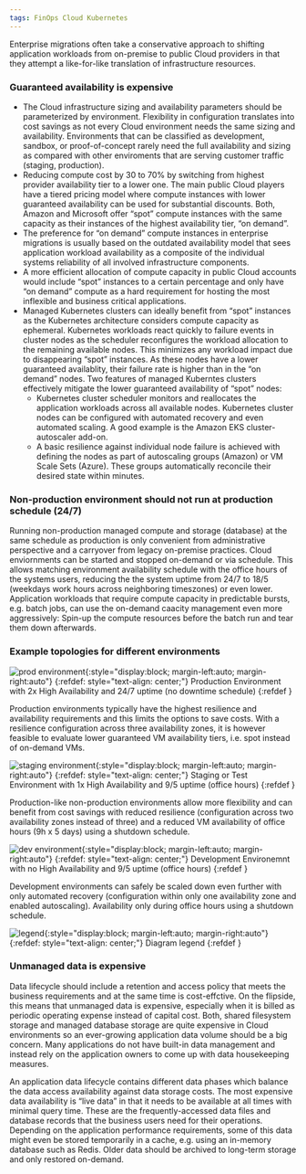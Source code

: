 ```yaml
---
tags: FinOps Cloud Kubernetes
---
```



Enterprise migrations often take a conservative approach to shifting application workloads from on-premise to public Cloud providers in that they attempt a like-for-like translation of infrastructure resources.

### Guaranteed availability is expensive

* The Cloud infrastructure sizing and availability parameters should be parameterized by environment. Flexibility in configuration translates into cost savings as not every Cloud environment needs the same sizing and availability. Environments that can be classified as development, sandbox, or proof-of-concept rarely need the full availability and sizing as compared with other enviroments that are serving customer traffic (staging, production).
* Reducing compute cost by 30 to 70% by switching from highest provider availability tier to a lower one. The main public Cloud players have a tiered pricing model where compute instances with lower guaranteed availability can be used for substantial discounts. Both, Amazon and Microsoft offer “spot” compute instances with the same capacity as their instances of the highest availability tier, “on demand”.
* The preference for “on demand” compute instances in enterprise migrations is usually based on the outdated availability model that sees application workload availability as a composite of the individual systems reliability of all involved infrastructure components.
* A more efficient allocation of compute capacity in public Cloud accounts would include “spot” instances to a certain percentage and only have “on demand” compute as a hard requirement for hosting the most inflexible and business critical applications.
* Managed Kubernetes clusters can ideally benefit from “spot” instances as the Kubernetes architecture considers compute capacity as ephemeral. Kubernetes workloads react quickly to failure events in cluster nodes as the scheduler reconfigures the workload allocation to the remaining available nodes. This minimizes any workload impact due to disappearing “spot” instances. As these nodes have a lower guaranteed availablity, their failure rate is higher than in the “on demand” nodes. Two features of managed Kuberntes clusters effectively mitigate the lower guaranteed availability of “spot” nodes:
	* Kubernetes cluster scheduler monitors and reallocates the application workloads across all available nodes.
	Kubernetes cluster nodes can be configured with automated recovery and even automated scaling. A good example is the Amazon EKS cluster-autoscaler add-on. 
	* A basic resilience against individual node failure is achieved with defining the nodes as part of autoscaling groups (Amazon) or VM Scale Sets (Azure). These groups automatically reconcile their desired state within minutes.

	
### Non-production environment should not run at production schedule (24/7)

Running non-production managed compute and storage (database) at the same schedule as production is only convenient from administrative perspective and a carryover from legacy on-premise practices. Cloud enviornments can be started and stopped on-demand or via schedule. This allows matching environment availability schedule with the office hours of the systems users, reducing the the system uptime from 24/7 to 18/5 (weekdays work hours across neighboring timeszones) or even lower. Application workloads that require compute capacity in predictable bursts, e.g. batch jobs, can use the on-demand caacity management even more aggressively: Spin-up the compute resources before the batch run and tear them down afterwards.

### Example topologies for different environments


![prod environment]({{site.url}}/assets/images/20231015/dc-prod.png){:style="display:block; margin-left:auto; margin-right:auto"}
{:refdef: style="text-align: center;"}
Production Environment with 2x High Availability and 24/7 uptime (no downtime schedule)
{:refdef }

Production environments typically have the highest resilience and availability requirements and this limits the options to save costs. With a resilience configuration across three availability zones, it is however feasible to evaluate lower guaranteed VM availability tiers, i.e. spot instead of on-demand VMs.

![staging environment]({{site.url}}/assets/images/20231015/dc-stg.png){:style="display:block; margin-left:auto; margin-right:auto"}
{:refdef: style="text-align: center;"}
Staging or Test Environment with 1x High Availability and 9/5 uptime (office hours)
{:refdef }

Production-like non-production environments allow more flexibility and can benefit from cost savings with reduced resilience (configuration across two availability zones instead of three) and a reduced VM availability of office hours (9h x 5 days) using a shutdown schedule.

![dev environment]({{site.url}}/assets/images/20231015/dc-dev.png){:style="display:block; margin-left:auto; margin-right:auto"}
{:refdef: style="text-align: center;"}
Development Environemnt with no High Availability and 9/5 uptime (office hours)
{:refdef }

Development environments can safely be scaled down even further with only automated recovery (configuration within only one availability zone and enabled autoscaling). Availability only during office hours using a shutdown schedule.


![legend]({{site.url}}/assets//images/20231015/dc-legend.png){:style="display:block; margin-left:auto; margin-right:auto"}
{:refdef: style="text-align: center;"}
Diagram legend
{:refdef }

### Unmanaged data is expensive

Data lifecycle should include a retention and access policy that meets the business requirements and at the same time is cost-effctive. On the flipside, this means that unmanaged data is expensive, especially when it is billed as periodic operating expense instead of capital cost. Both, shared filesystem storage and managed database storage are quite expensive in Cloud environments so an ever-growing application data volume should be a big concern. Many applications do not have built-in data management and instead rely on the application owners to come up with data housekeeping measures.

An application data lifecycle contains different data phases which balance the data access availability against data storage costs. The most expensive data availability is “live data” in that it needs to be available at all times with minimal query time. These are the frequently-accessed data files and database records that the business users need for their operations. Depending on the application performance requirements, some of this data might even be stored temporarily in a cache, e.g. using an in-memory database such as Redis. Older data should be archived to long-term storage and only restored on-demand.
